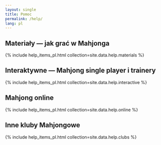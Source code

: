 ```yaml
---
layout: single
title: Pomoc
permalink: /help/
lang: pl
---
```


## Materiały — jak grać w Mahjonga
{% include help_items_pl.html collection=site.data.help.materials %}

## Interaktywne — Mahjong single player i trainery
{% include help_items_pl.html collection=site.data.help.interactive %}

## Mahjong online
{% include help_items_pl.html collection=site.data.help.online %}

## Inne kluby Mahjongowe
{% include help_items_pl.html collection=site.data.help.clubs %}
